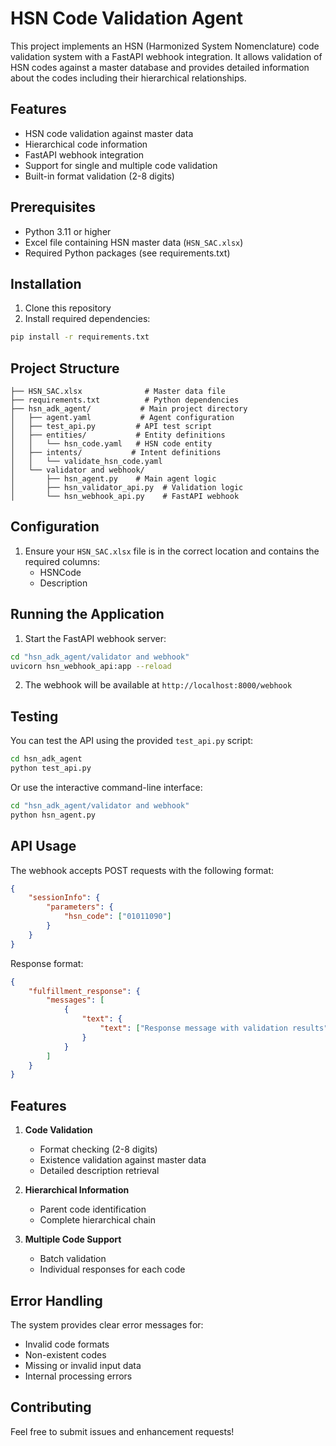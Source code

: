 # HSN Code Validation Agent

This project implements an HSN (Harmonized System Nomenclature) code validation system with a FastAPI webhook integration. It allows validation of HSN codes against a master database and provides detailed information about the codes including their hierarchical relationships.

## Features

- HSN code validation against master data
- Hierarchical code information
- FastAPI webhook integration
- Support for single and multiple code validation
- Built-in format validation (2-8 digits)

## Prerequisites

- Python 3.11 or higher
- Excel file containing HSN master data (`HSN_SAC.xlsx`)
- Required Python packages (see requirements.txt)

## Installation

1. Clone this repository
2. Install required dependencies:
```bash
pip install -r requirements.txt
```

## Project Structure

```
├── HSN_SAC.xlsx              # Master data file
├── requirements.txt          # Python dependencies
├── hsn_adk_agent/           # Main project directory
│   ├── agent.yaml           # Agent configuration
│   ├── test_api.py         # API test script
│   ├── entities/           # Entity definitions
│   │   └── hsn_code.yaml   # HSN code entity
│   ├── intents/           # Intent definitions
│   │   └── validate_hsn_code.yaml
│   └── validator and webhook/
│       ├── hsn_agent.py    # Main agent logic
│       ├── hsn_validator_api.py  # Validation logic
│       └── hsn_webhook_api.py    # FastAPI webhook
```

## Configuration

1. Ensure your `HSN_SAC.xlsx` file is in the correct location and contains the required columns:
   - HSNCode
   - Description

## Running the Application

1. Start the FastAPI webhook server:
```bash
cd "hsn_adk_agent/validator and webhook"
uvicorn hsn_webhook_api:app --reload
```

2. The webhook will be available at `http://localhost:8000/webhook`

## Testing

You can test the API using the provided `test_api.py` script:

```bash
cd hsn_adk_agent
python test_api.py
```

Or use the interactive command-line interface:

```bash
cd "hsn_adk_agent/validator and webhook"
python hsn_agent.py
```

## API Usage

The webhook accepts POST requests with the following format:

```json
{
    "sessionInfo": {
        "parameters": {
            "hsn_code": ["01011090"]
        }
    }
}
```

Response format:

```json
{
    "fulfillment_response": {
        "messages": [
            {
                "text": {
                    "text": ["Response message with validation results"]
                }
            }
        ]
    }
}
```

## Features

1. **Code Validation**
   - Format checking (2-8 digits)
   - Existence validation against master data
   - Detailed description retrieval

2. **Hierarchical Information**
   - Parent code identification
   - Complete hierarchical chain

3. **Multiple Code Support**
   - Batch validation
   - Individual responses for each code

## Error Handling

The system provides clear error messages for:
- Invalid code formats
- Non-existent codes
- Missing or invalid input data
- Internal processing errors

## Contributing

Feel free to submit issues and enhancement requests!
